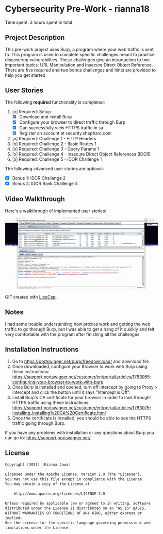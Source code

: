 # Cybersecurity Pre-Work - rianna18

Time spent: 3 hours spent in total

## Project Description

This pre-work project uses Burp, a program where your web traffic is sent to. This program is used to complete specific challenges meant to practice discovering vulnerabilities. These challenges give an introduction to two important topics: URL Manipulation and Insecure Direct Object Reference. There are five required and two bonus challenges and hints are provided to help you get started.

## User Stories

The following **required** functionality is completed:

1. [x]  Required: Setup 
    -  [x]  Download and install Burp
    -  [x]  Configure your browser to direct traffic through Burp
    -  [x]  Can successfully view HTTPS traffic in sa
    -  [x]  Register an account at security.shephard.com
  
2. [x]  Required: Challenge 1 - HTTP Headers
3. [x]  Required: Challenge 2 - Basic Routes 1
4. [x]  Required: Challenge 3 - Query Params 1
5. [x]  Required: Challenge 4 - Insecure Direct Object References (IDOR)
6. [x]  Required: Challenge 5 - IDOR Challenge 1 

The following advanced user stories are optional:

* [x]  Bonus 1: IDOR Challenge 2 
* [x]  Bonus 2: IDOR Bank Challenge 3

## Video Walkthrough

Here's a walkthrough of implemented user stories:

<img src='Pre-work.gif' width='' alt='Video Walkthrough' />

GIF created with [LiceCap](http://www.cockos.com/licecap/).

## Notes

I had some trouble understanding how proxies work and getting the web traffic to go thorugh Burp, but I was able to get a hang of it quickly and felt very comfortable with the program after finishing all the challenges.

## Installation Instructions

1. Go to https://portswigger.net/burp/freedownload/ and download file.
2. Once downloaded, configure your Browser to work with Burp using these instructions:               
        https://support.portswigger.net/customer/en/portal/articles/1783055-configuring-your-browser-to-work-with-burp
3. Once Burp is installed and opened, turn off intercept by going to Proxy > Intercept and click the button until it says "Intercept is Off".
4. Install Burp's CA certificate for your browser in order to look throught HTTPS traffic using these instructions:
        https://support.portswigger.net/customer/en/portal/articles/1783075-Installing_Installing%20CA%20Certificate.html
5. Once the certificate is installed, you should be able to see the HTTPS traffic going through Burp.

If you have any problems with installation or any questions about Burp you can go to:
        https://support.portswigger.net/

## License

    Copyright [2017] [Rianna Jawa]

    Licensed under the Apache License, Version 2.0 (the "License");
    you may not use this file except in compliance with the License.
    You may obtain a copy of the License at

        http://www.apache.org/licenses/LICENSE-2.0

    Unless required by applicable law or agreed to in writing, software
    distributed under the License is distributed on an "AS IS" BASIS,
    WITHOUT WARRANTIES OR CONDITIONS OF ANY KIND, either express or implied.
    See the License for the specific language governing permissions and
    limitations under the License.
